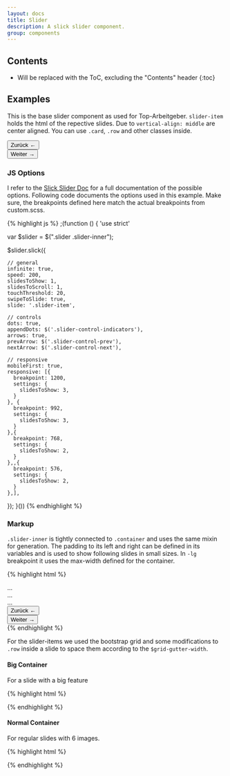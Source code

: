 ```yaml
---
layout: docs
title: Slider
description: A slick slider component.
group: components
---
```


## Contents

* Will be replaced with the ToC, excluding the "Contents" header
{:toc}

## Examples

This is the base slider component as used for Top-Arbeitgeber. `slider-item` holds the html of the repective slides. Due to `vertical-align: middle` are center aligned. You can use `.card`, `.row` and other classes inside.

<div class="section-slider slider">
  <div class="slider-inner">
    <div class="slider-item">
      <div class="row">
        <div class="col-12">
          <div class="card slider-card">
            <div class="card-img p-2">
              <img class="img-fluid" data-src="holder.js/372x220?auto=yes&bg=ccc&fg=000&text=1" alt="">
            </div>
          </div>
        </div>
      </div>
      <div class="row">
        <div class="col-6">
          <div class="card slider-card">
            <div class="card-img p-2">
              <img class="img-fluid" data-src="holder.js/160x85?auto=yes&bg=ccc&fg=000&text=1" alt="">
            </div>
          </div>
        </div>
        <div class="col-6">
          <div class="card slider-card">
            <div class="card-img p-2">
              <img class="img-fluid" data-src="holder.js/160x85?auto=yes&bg=ccc&fg=000&text=1" alt="">
            </div>
          </div>
        </div>
      </div>
    </div>
    <div class="slider-item">
      <div class="row">
        <div class="col-6">
          <div class="card slider-card">
            <div class="card-img p-2">
              <img class="img-fluid" data-src="holder.js/160x85?auto=yes&bg=ccc&fg=000&text=2" alt="">
            </div>
          </div>
        </div>
        <div class="col-6">
          <div class="card slider-card">
            <div class="card-img p-2">
              <img class="img-fluid" data-src="holder.js/160x85?auto=yes&bg=ccc&fg=000&text=2" alt="">
            </div>
          </div>
        </div>
      </div>
      <div class="row">
        <div class="col-6">
          <div class="card slider-card">
            <div class="card-img p-2">
              <img class="img-fluid" data-src="holder.js/160x85?auto=yes&bg=ccc&fg=000&text=2" alt="">
            </div>
          </div>
        </div>
        <div class="col-6">
          <div class="card slider-card">
            <div class="card-img p-2">
              <img class="img-fluid" data-src="holder.js/160x85?auto=yes&bg=ccc&fg=000&text=2" alt="">
            </div>
          </div>
        </div>
      </div>
      <div class="row">
        <div class="col-6">
          <div class="card slider-card">
            <div class="card-img p-2">
              <img class="img-fluid" data-src="holder.js/160x85?auto=yes&bg=ccc&fg=000&text=2" alt="">
            </div>
          </div>
        </div>
        <div class="col-6">
          <div class="card slider-card">
            <div class="card-img p-2">
              <img class="img-fluid" data-src="holder.js/160x85?auto=yes&bg=ccc&fg=000&text=2" alt="">
            </div>
          </div>
        </div>
      </div>
    </div>
    <div class="slider-item">
      <div class="row">
        <div class="col-6">
          <div class="card slider-card">
            <div class="card-img p-2">
              <img class="img-fluid" data-src="holder.js/160x85?auto=yes&bg=ccc&fg=000&text=3" alt="">
            </div>
          </div>
        </div>
        <div class="col-6">
          <div class="card slider-card">
            <div class="card-img p-2">
              <img class="img-fluid" data-src="holder.js/160x85?auto=yes&bg=ccc&fg=000&text=3" alt="">
            </div>
          </div>
        </div>
      </div>
      <div class="row">
        <div class="col-6">
          <div class="card slider-card">
            <div class="card-img p-2">
              <img class="img-fluid" data-src="holder.js/160x85?auto=yes&bg=ccc&fg=000&text=3" alt="">
            </div>
          </div>
        </div>
        <div class="col-6">
          <div class="card slider-card">
            <div class="card-img p-2">
              <img class="img-fluid" data-src="holder.js/160x85?auto=yes&bg=ccc&fg=000&text=3" alt="">
            </div>
          </div>
        </div>
      </div>
      <div class="row">
        <div class="col-6">
          <div class="card slider-card">
            <div class="card-img p-2">
              <img class="img-fluid" data-src="holder.js/160x85?auto=yes&bg=ccc&fg=000&text=3" alt="">
            </div>
          </div>
        </div>
        <div class="col-6">
          <div class="card slider-card">
            <div class="card-img p-2">
              <img class="img-fluid" data-src="holder.js/160x85?auto=yes&bg=ccc&fg=000&text=3" alt="">
            </div>
          </div>
        </div>
      </div>
    </div>
    <div class="slider-item">
      <div class="row">
        <div class="col-6">
          <div class="card slider-card">
            <div class="card-img p-2">
              <img class="img-fluid" data-src="holder.js/160x85?auto=yes&bg=ccc&fg=000&text=4" alt="">
            </div>
          </div>
        </div>
        <div class="col-6">
          <div class="card slider-card">
            <div class="card-img p-2">
              <img class="img-fluid" data-src="holder.js/160x85?auto=yes&bg=ccc&fg=000&text=4" alt="">
            </div>
          </div>
        </div>
      </div>
      <div class="row">
        <div class="col-6">
          <div class="card slider-card">
            <div class="card-img p-2">
              <img class="img-fluid" data-src="holder.js/160x85?auto=yes&bg=ccc&fg=000&text=4" alt="">
            </div>
          </div>
        </div>
        <div class="col-6">
          <div class="card slider-card">
            <div class="card-img p-2">
              <img class="img-fluid" data-src="holder.js/160x85?auto=yes&bg=ccc&fg=000&text=4" alt="">
            </div>
          </div>
        </div>
      </div>
      <div class="row">
        <div class="col-6">
          <div class="card slider-card">
            <div class="card-img p-2">
              <img class="img-fluid" data-src="holder.js/160x85?auto=yes&bg=ccc&fg=000&text=4" alt="">
            </div>
          </div>
        </div>
        <div class="col-6">
          <div class="card slider-card">
            <div class="card-img p-2">
              <img class="img-fluid" data-src="holder.js/160x85?auto=yes&bg=ccc&fg=000&text=4" alt="">
            </div>
          </div>
        </div>
      </div>
    </div>
    <div class="slider-item">
      <div class="row">
        <div class="col-6">
          <div class="card slider-card">
            <div class="card-img p-2">
              <img class="img-fluid" data-src="holder.js/160x85?auto=yes&bg=ccc&fg=000&text=5" alt="">
            </div>
          </div>
        </div>
        <div class="col-6">
          <div class="card slider-card">
            <div class="card-img p-2">
              <img class="img-fluid" data-src="holder.js/160x85?auto=yes&bg=ccc&fg=000&text=5" alt="">
            </div>
          </div>
        </div>
      </div>
      <div class="row">
        <div class="col-6">
          <div class="card slider-card">
            <div class="card-img p-2">
              <img class="img-fluid" data-src="holder.js/160x85?auto=yes&bg=ccc&fg=000&text=5" alt="">
            </div>
          </div>
        </div>
        <div class="col-6">
          <div class="card slider-card">
            <div class="card-img p-2">
              <img class="img-fluid" data-src="holder.js/160x85?auto=yes&bg=ccc&fg=000&text=5" alt="">
            </div>
          </div>
        </div>
      </div>
      <div class="row">
        <div class="col-6">
          <div class="card slider-card">
            <div class="card-img p-2">
              <img class="img-fluid" data-src="holder.js/160x85?auto=yes&bg=ccc&fg=000&text=5" alt="">
            </div>
          </div>
        </div>
        <div class="col-6">
          <div class="card slider-card">
            <div class="card-img p-2">
              <img class="img-fluid" data-src="holder.js/160x85?auto=yes&bg=ccc&fg=000&text=5" alt="">
            </div>
          </div>
        </div>
      </div>
    </div>
    <div class="slider-item">
      <div class="row">
        <div class="col-6">
          <div class="card slider-card">
            <div class="card-img p-2">
              <img class="img-fluid" data-src="holder.js/160x85?auto=yes&bg=ccc&fg=000&text=6" alt="">
            </div>
          </div>
        </div>
        <div class="col-6">
          <div class="card slider-card">
            <div class="card-img p-2">
              <img class="img-fluid" data-src="holder.js/160x85?auto=yes&bg=ccc&fg=000&text=6" alt="">
            </div>
          </div>
        </div>
      </div>
      <div class="row">
        <div class="col-6">
          <div class="card slider-card">
            <div class="card-img p-2">
              <img class="img-fluid" data-src="holder.js/160x85?auto=yes&bg=ccc&fg=000&text=6" alt="">
            </div>
          </div>
        </div>
        <div class="col-6">
          <div class="card slider-card">
            <div class="card-img p-2">
              <img class="img-fluid" data-src="holder.js/160x85?auto=yes&bg=ccc&fg=000&text=6" alt="">
            </div>
          </div>
        </div>
      </div>
      <div class="row">
        <div class="col-6">
          <div class="card slider-card">
            <div class="card-img p-2">
              <img class="img-fluid" data-src="holder.js/160x85?auto=yes&bg=ccc&fg=000&text=6" alt="">
            </div>
          </div>
        </div>
        <div class="col-6">
          <div class="card slider-card">
            <div class="card-img p-2">
              <img class="img-fluid" data-src="holder.js/160x85?auto=yes&bg=ccc&fg=000&text=6" alt="">
            </div>
          </div>
        </div>
      </div>
    </div>
    <div class="slider-item">
      <div class="row">
        <div class="col-6">
          <div class="card slider-card">
            <div class="card-img p-2">
              <img class="img-fluid" data-src="holder.js/160x85?auto=yes&bg=ccc&fg=000&text=7" alt="">
            </div>
          </div>
        </div>
        <div class="col-6">
          <div class="card slider-card">
            <div class="card-img p-2">
              <img class="img-fluid" data-src="holder.js/160x85?auto=yes&bg=ccc&fg=000&text=7" alt="">
            </div>
          </div>
        </div>
      </div>
      <div class="row">
        <div class="col-6">
          <div class="card slider-card">
            <div class="card-img p-2">
              <img class="img-fluid" data-src="holder.js/160x85?auto=yes&bg=ccc&fg=000&text=7" alt="">
            </div>
          </div>
        </div>
        <div class="col-6">
          <div class="card slider-card">
            <div class="card-img p-2">
              <img class="img-fluid" data-src="holder.js/160x85?auto=yes&bg=ccc&fg=000&text=7" alt="">
            </div>
          </div>
        </div>
      </div>
      <div class="row">
        <div class="col-6">
          <div class="card slider-card">
            <div class="card-img p-2">
              <img class="img-fluid" data-src="holder.js/160x85?auto=yes&bg=ccc&fg=000&text=7" alt="">
            </div>
          </div>
        </div>
        <div class="col-6">
          <div class="card slider-card">
            <div class="card-img p-2">
              <img class="img-fluid" data-src="holder.js/160x85?auto=yes&bg=ccc&fg=000&text=7" alt="">
            </div>
          </div>
        </div>
      </div>
    </div>
    <div class="slider-item">
      <div class="row">
        <div class="col-6">
          <div class="card slider-card">
            <div class="card-img p-2">
              <img class="img-fluid" data-src="holder.js/160x85?auto=yes&bg=ccc&fg=000&text=8" alt="">
            </div>
          </div>
        </div>
        <div class="col-6">
          <div class="card slider-card">
            <div class="card-img p-2">
              <img class="img-fluid" data-src="holder.js/160x85?auto=yes&bg=ccc&fg=000&text=8" alt="">
            </div>
          </div>
        </div>
      </div>
      <div class="row">
        <div class="col-6">
          <div class="card slider-card">
            <div class="card-img p-2">
              <img class="img-fluid" data-src="holder.js/160x85?auto=yes&bg=ccc&fg=000&text=8" alt="">
            </div>
          </div>
        </div>
        <div class="col-6">
          <div class="card slider-card">
            <div class="card-img p-2">
              <img class="img-fluid" data-src="holder.js/160x85?auto=yes&bg=ccc&fg=000&text=8" alt="">
            </div>
          </div>
        </div>
      </div>
      <div class="row">
        <div class="col-6">
          <div class="card slider-card">
            <div class="card-img p-2">
              <img class="img-fluid" data-src="holder.js/160x85?auto=yes&bg=ccc&fg=000&text=8" alt="">
            </div>
          </div>
        </div>
        <div class="col-6">
          <div class="card slider-card">
            <div class="card-img p-2">
              <img class="img-fluid" data-src="holder.js/160x85?auto=yes&bg=ccc&fg=000&text=8" alt="">
            </div>
          </div>
        </div>
      </div>
    </div>
  </div>
  <div class="slider-controls">
    <button class="slider-control-prev btn btn-primary btn-rounded btn-prev"><span class="sr-only">Zurück</span> ←</button>
    <div class="slider-control-indicators">
      <!-- Added by Slick -->
    </div>
    <button class="slider-control-next btn btn-primary btn-rounded btn-next"><span class="sr-only">Weiter</span> →</button>
  </div>
</div>

### JS Options

I refer to the [Slick Slider Doc](http://kenwheeler.github.io/slick/#settings) for a full documentation of the possible options. Following code documents the options used in this example. Make sure, the breakpoints defined here match the actual breakpoints from custom.scss.

{% highlight js %}
;(function () {
  'use strict'

  var $slider = $(".slider .slider-inner");

  $slider.slick({

    // general
    infinite: true,
    speed: 200,
    slidesToShow: 1,
    slidesToScroll: 1,
    touchThreshold: 20,
    swipeToSlide: true,
    slide: '.slider-item',

    // controls
    dots: true,
    appendDots: $('.slider-control-indicators'),
    arrows: true,
    prevArrow: $('.slider-control-prev'),
    nextArrow: $('.slider-control-next'),

    // responsive
    mobileFirst: true,
    responsive: [{
      breakpoint: 1200,
      settings: {
        slidesToShow: 3,
      }
    }, {
      breakpoint: 992,
      settings: {
        slidesToShow: 3,
      }
    },{
      breakpoint: 768,
      settings: {
        slidesToShow: 2,
      }
    },,{
      breakpoint: 576,
      settings: {
        slidesToShow: 2,
      }
    },],
  });
}())
{% endhighlight %}

### Markup

`.slider-inner` is tightly connected to `.container` and uses the same mixin for generation. The padding to its left and right can be defined in its variables and is used to show following slides in small sizes. In `-lg` breakpoint it uses the max-width defined for the container.

{% highlight html %}
<div class="section-slider slider">
  <div class="slider-inner">
    <div class="slider-item">
      ...
    </div>
    <div class="slider-item">
      ...
    </div>
    ...
  </div>
  <div class="slider-controls">
    <button class="slider-control-prev btn btn-primary btn-rounded btn-prev"><span class="sr-only">Zurück</span> ←</button>
    <div class="slider-control-indicators">
      <!-- Added by Slick -->
    </div>
    <button class="slider-control-next btn btn-primary btn-rounded btn-next"><span class="sr-only">Weiter</span> →</button>
  </div>
</div>
{% endhighlight %}

For the slider-items we used the bootstrap grid and some modifications to `.row` inside a slide to space them according to the `$grid-gutter-width`.

#### Big Container

For a slide with a big feature

{% highlight html %}
<div class="slider-item">
  <div class="row">
    <div class="col-12">
      <div class="card slider-card">
        <div class="card-img p-2">
          <img class="img-fluid" data-src="holder.js/372x220?auto=yes&bg=ccc&fg=000&text=1" alt="">
        </div>
      </div>
    </div>
  </div>
  <div class="row">
    <div class="col-6">
      <div class="card slider-card">
        <div class="card-img p-2">
          <img class="img-fluid" data-src="holder.js/160x85?auto=yes&bg=ccc&fg=000&text=1" alt="">
        </div>
      </div>
    </div>
    <div class="col-6">
      <div class="card slider-card">
        <div class="card-img p-2">
          <img class="img-fluid" data-src="holder.js/160x85?auto=yes&bg=ccc&fg=000&text=1" alt="">
        </div>
      </div>
    </div>
  </div>
</div>
{% endhighlight %}

#### Normal Container

For regular slides with 6 images.

{% highlight html %}
<div class="slider-item">
  <div class="row">
    <div class="col-6">
      <div class="card slider-card">
        <div class="card-img p-2">
          <img class="img-fluid" data-src="holder.js/160x85?auto=yes&bg=ccc&fg=000&text=8" alt="">
        </div>
      </div>
    </div>
    <div class="col-6">
      <div class="card slider-card">
        <div class="card-img p-2">
          <img class="img-fluid" data-src="holder.js/160x85?auto=yes&bg=ccc&fg=000&text=8" alt="">
        </div>
      </div>
    </div>
  </div>
  <div class="row">
    <div class="col-6">
      <div class="card slider-card">
        <div class="card-img p-2">
          <img class="img-fluid" data-src="holder.js/160x85?auto=yes&bg=ccc&fg=000&text=8" alt="">
        </div>
      </div>
    </div>
    <div class="col-6">
      <div class="card slider-card">
        <div class="card-img p-2">
          <img class="img-fluid" data-src="holder.js/160x85?auto=yes&bg=ccc&fg=000&text=8" alt="">
        </div>
      </div>
    </div>
  </div>
  <div class="row">
    <div class="col-6">
      <div class="card slider-card">
        <div class="card-img p-2">
          <img class="img-fluid" data-src="holder.js/160x85?auto=yes&bg=ccc&fg=000&text=8" alt="">
        </div>
      </div>
    </div>
    <div class="col-6">
      <div class="card slider-card">
        <div class="card-img p-2">
          <img class="img-fluid" data-src="holder.js/160x85?auto=yes&bg=ccc&fg=000&text=8" alt="">
        </div>
      </div>
    </div>
  </div>
</div>
{% endhighlight %}